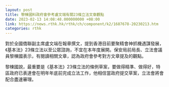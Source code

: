 ```yaml
---
layout: post
title: 黎棟國料政府會參考盧文端有關23條立法文章觀點
date: 2023-02-13 14:08:48.000000000 +08:00
link: https://news.rthk.hk/rthk/ch/component/k2/1687678-20230213.htm
categories: rthk
---
```


對於全國僑聯副主席盧文端在報章撰文，提到香港目前要聚精會神抓機遇謀發展，《基本法》23條立法以至公眾諮詢，不宜在本年度展開。保安局前局長、立法會議員黎棟國表示，有閱讀相關文章，認為政府會參考對方文章提及的觀點。

黎棟國說，最重要是《基本法》23條立法的條例草案，要做得精準、做得好，特區政府已表達會在明年年底前完成立法工作，他相信當政府提交草案，立法會將會配合盡速審理。
